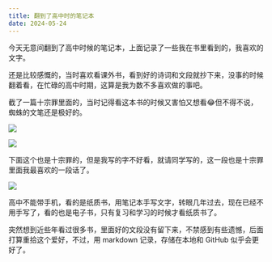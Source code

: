 ```yaml
---
title: 翻到了高中时的笔记本
date: 2024-05-24
---
```


今天无意间翻到了高中时候的笔记本，上面记录了一些我在书里看到的，我喜欢的文字。

<!--more-->

还是比较感慨的，当时喜欢看课外书，看到好的诗词和文段就抄下来，没事的时候翻着看，在忙碌的高中时期，这算是我为数不多喜欢做的事吧。

截了一篇十宗罪里面的，当时记得看这本书的时候又害怕又想看😂但不得不说，蜘蛛的文笔还是极好的。

![](https://images.yuanj.top/blog/20240524184394.png)

![](https://images.yuanj.top/blog/20240524184351.png)

下面这个也是十宗罪的，但是我写的字不好看，就请同学写的，这一段也是十宗罪里面我最喜欢的一段话了。

![](https://images.yuanj.top/blog/20240524184406.png)

高中不能带手机，看的是纸质书，用笔记本手写文字，转眼几年过去，现在已经不用手写了，看的也是电子书，只有复习和学习的时候才看纸质书了。

突然想到近些年看过很多书，里面好的文段没有留下来，不禁感到有些遗憾，后面打算重拾这个爱好，不过，用 markdown 记录，存储在本地和 GitHub 似乎会更好了。